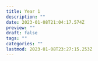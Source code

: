 ```yaml
---
title: Year 1
description: ""
date: 2023-01-08T21:04:17.574Z
preview: ""
draft: false
tags: ""
categories: ""
lastmod: 2023-01-08T23:27:15.253Z
---
```

